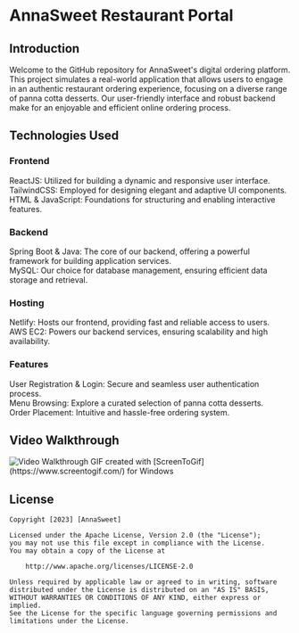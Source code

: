 # AnnaSweet Restaurant Portal

## Introduction

Welcome to the GitHub repository for AnnaSweet's digital ordering platform. This project simulates a real-world application that allows users to engage in an authentic restaurant ordering experience, focusing on a diverse range of panna cotta desserts. Our user-friendly interface and robust backend make for an enjoyable and efficient online ordering process.

## Technologies Used

### Frontend

ReactJS: Utilized for building a dynamic and responsive user interface.     
TailwindCSS: Employed for designing elegant and adaptive UI components.     
HTML & JavaScript: Foundations for structuring and enabling interactive features.

### Backend

Spring Boot & Java: The core of our backend, offering a powerful framework for building application services.    
MySQL: Our choice for database management, ensuring efficient data storage and retrieval.

### Hosting

Netlify: Hosts our frontend, providing fast and reliable access to users.     
AWS EC2: Powers our backend services, ensuring scalability and high availability.

### Features

User Registration & Login: Secure and seamless user authentication process.    
Menu Browsing: Explore a curated selection of panna cotta desserts.     
Order Placement: Intuitive and hassle-free ordering system.    

## Video Walkthrough

<img src='https://github.com/nhokboylun/AnnaSweet/blob/main/annasweet_walkthrough.gif' title='Video Walkthrough' width='' alt='Video Walkthrough' />
GIF created with [ScreenToGif](https://www.screentogif.com/) for Windows

## License

    Copyright [2023] [AnnaSweet]

    Licensed under the Apache License, Version 2.0 (the "License");
    you may not use this file except in compliance with the License.
    You may obtain a copy of the License at

        http://www.apache.org/licenses/LICENSE-2.0

    Unless required by applicable law or agreed to in writing, software
    distributed under the License is distributed on an "AS IS" BASIS,
    WITHOUT WARRANTIES OR CONDITIONS OF ANY KIND, either express or implied.
    See the License for the specific language governing permissions and
    limitations under the License.

